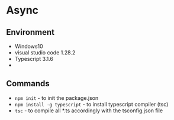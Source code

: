 Async
=====

Environment
-----------

- Windows10
- visual studio code 1.28.2
- Typescript 3.1.6
-

Commands
--------

- `npm init`   - to init the package.json
- `npm install -g typescript`   - to install typescript compiler (tsc)
- `tsc`   - to compile all *.ts accordingly with the tsconfig.json file